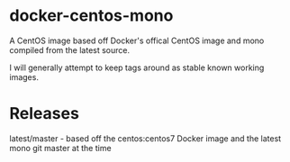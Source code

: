 docker-centos-mono
==================

A CentOS image based off Docker's offical CentOS image and mono compiled from the latest source.

I will generally attempt to keep tags around as stable known working images.

Releases
==================

latest/master - based off the centos:centos7 Docker image and the latest mono git master at the time